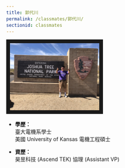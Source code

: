 ```yaml
---
title: 郭代川
permalink: /classmates/郭代川/
sectionid: classmates
---
```


<img src="/img/classmate_郭代川.jpg"
     alt="Photo of 郭代川"
     width="240" border="10" />

- **學歷：**<br />
  臺大電機系學士<br />
  美國 University of Kansas 電機工程碩士

- **資歷：**<br />
  昊昱科技 (Ascend TEK) 協理 (Assistant VP)

